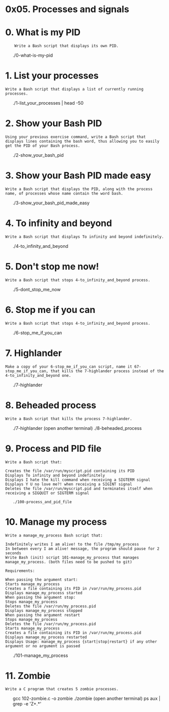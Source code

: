 # 0x05. Processes and signals

# 0. What is my PID


        Write a Bash script that displays its own PID.

<ul>
    ./0-what-is-my-pid
</ul>

# 1. List your processes

    Write a Bash script that displays a list of currently running processes.


<ul>
    ./1-list_your_processes | head -50
</ul>

# 2. Show your Bash PID

    Using your previous exercise command, write a Bash script that displays lines containing the bash word, thus allowing you to easily get the PID of your Bash process.

<ul>
    ./2-show_your_bash_pid
</ul>


# 3. Show your Bash PID made easy

    Write a Bash script that displays the PID, along with the process name, of processes whose name contain the word bash.

<ul>
    ./3-show_your_bash_pid_made_easy
</ul>

# 4. To infinity and beyond

    Write a Bash script that displays To infinity and beyond indefinitely.

<ul>
    ./4-to_infinity_and_beyond
</ul>

# 5. Don't stop me now!

    Write a Bash script that stops 4-to_infinity_and_beyond process.

<ul>
    ./5-dont_stop_me_now
</ul>

# 6. Stop me if you can

    Write a Bash script that stops 4-to_infinity_and_beyond process.


<ul>
    ./6-stop_me_if_you_can
</ul>

# 7. Highlander

    Make a copy of your 6-stop_me_if_you_can script, name it 67-stop_me_if_you_can, that kills the 7-highlander process instead of the 4-to_infinity_and_beyond one.

<ul>
    ./7-highlander
</ul>

# 8. Beheaded process


    Write a Bash script that kills the process 7-highlander.

<ul>
    ./7-highlander
    (open another terminal)
     ./8-beheaded_process
</ul>

# 9. Process and PID file


    Write a Bash script that:

    Creates the file /var/run/myscript.pid containing its PID
    Displays To infinity and beyond indefinitely
    Displays I hate the kill command when receiving a SIGTERM signal
    Displays Y U no love me?! when receiving a SIGINT signal
    Deletes the file /var/run/myscript.pid and terminates itself when receiving a SIGQUIT or SIGTERM signal

<ul>

    ./100-process_and_pid_file

</ul>

# 10. Manage my process


    Write a manage_my_process Bash script that:

    Indefinitely writes I am alive! to the file /tmp/my_process
    In between every I am alive! message, the program should pause for 2 seconds
    Write Bash (init) script 101-manage_my_process that manages manage_my_process. (both files need to be pushed to git)

    Requirements:

    When passing the argument start:
    Starts manage_my_process
    Creates a file containing its PID in /var/run/my_process.pid
    Displays manage_my_process started
    When passing the argument stop:
    Stops manage_my_process
    Deletes the file /var/run/my_process.pid
    Displays manage_my_process stopped
    When passing the argument restart
    Stops manage_my_process
    Deletes the file /var/run/my_process.pid
    Starts manage_my_process
    Creates a file containing its PID in /var/run/my_process.pid
    Displays manage_my_process restarted
    Displays Usage: manage_my_process {start|stop|restart} if any other argument or no argument is passed
    
<ul>
    ./101-manage_my_process
</ul>

# 11. Zombie


    Write a C program that creates 5 zombie processes.

<ul>
    gcc 102-zombie.c -o zombie
    ./zombie 
    (open another terminal)
    ps aux | grep -e 'Z+.*<defunct>'
</ul>
